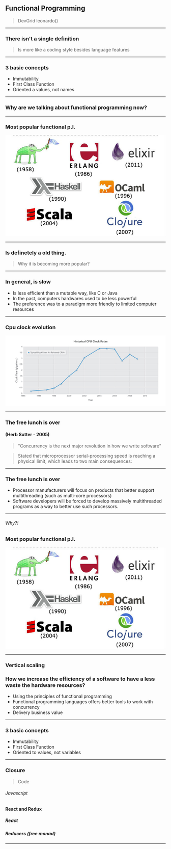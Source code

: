 ## Functional Programming

>DevGrid
>leonardo()

---

### There isn't a single definition

>Is more like a coding style besides language features

---

### 3 basic concepts

* Immutability
* First Class Function
* Oriented a values, not names

---

### Why are we talking about functional programming now?

---

### Most popular functional p.l.
![PL](/assets/functional_lg.jpg)

---

### Is definetely a old thing.

> Why it is becoming more popular?

---

### In general, is slow

* Is less efficient than a mutable way, like C or Java
* In the past, computers hardwares used to be less powerful
* The preference was to a paradigm more friendly to limited computer resources

---

### Cpu clock evolution
![Clock Evolution](/assets/cpu_clocks.jpg)

---

### The free lunch is over
#### (Herb Sutter - 2005)

> "Concurrency is the next major revolution in how we write software"

> Stated that microprocessor serial-processing speed is reaching a physical limit, which leads to two main consequences:

---

### The free lunch is over

* Processor manufacturers will focus on products that better support multithreading (such as multi-core processors)
* Software developers will be forced to develop massively multithreaded programs as a way to better use such processors.

---

###### Why?!
### Most popular functional p.l.
![PL](/assets/functional_lg.jpg)

---

### Vertical scaling
### How we increase the efficiency of a software to have a less waste the hardware resources?

* Using the principles of functional programming
* Functional programming languages offers better tools to work with concurrency
* Delivery business value

---

### 3 basic concepts

* Immutability
* First Class Function
* Oriented to values, not variables

---

### Closure

> Code


###### Javascript

#### React and Redux
##### React
>

##### Reducers (free monad)
>

---
